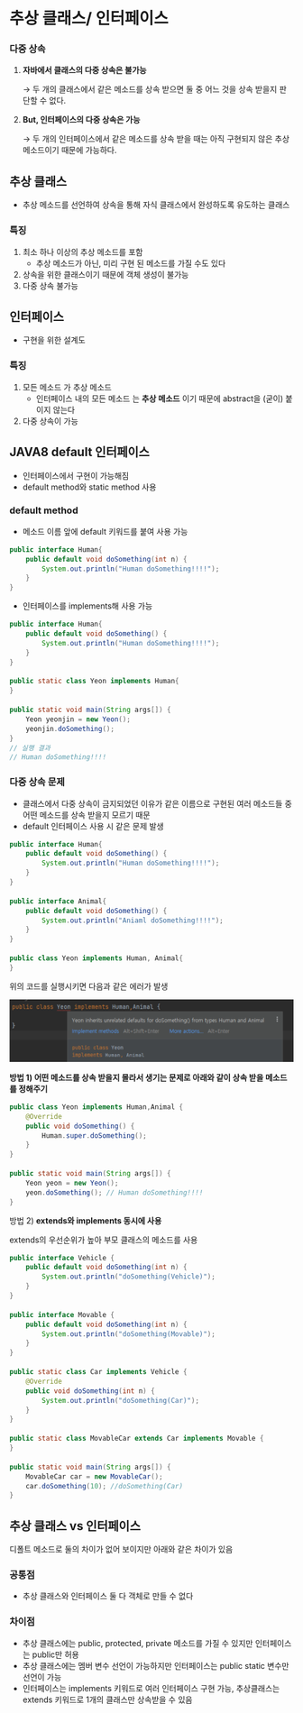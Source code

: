 # 추상 클래스/ 인터페이스

### 다중 상속

1. **자바에서 클래스의 다중 상속은 불가능**
    
    → 두 개의 클래스에서 같은 메소드를 상속 받으면 둘 중 어느 것을 상속 받을지 판단할 수 없다. 
    
2. **But, 인터페이스의 다중 상속은 가능**
    
    → 두 개의 인터페이스에서 같은 메소드를 상속 받을 때는 아직 구현되지 않은 추상 메소드이기 때문에 가능하다.
    

## 추상 클래스

- 추상 메소드를 선언하여 상속을 통해 자식 클래스에서 완성하도록 유도하는 클래스

### **특징**

1. 최소 하나 이상의 추상 메소드를 포함 
    - 추상 메소드가 아닌, 미리 구현 된 메소드를 가질 수도 있다
2. 상속을 위한 클래스이기 때문에 객체 생성이 불가능
3. 다중 상속 불가능

## 인터페이스

- 구현을 위한 설계도

### **특징**

1. 모든 메소드 가 추상 메소드 
    - 인터페이스 내의 모든 메소드 는 **추상 메소드** 이기 때문에 abstract을 (굳이) 붙이지 않는다
2. 다중 상속이 가능

## JAVA8 **default 인터페이스**

- 인터페이스에서 구현이 가능해짐
- default method와 static method 사용

### default method

- 메소드 이름 앞에 default 키워드를 붙여 사용 가능

```java
public interface Human{
    public default void doSomething(int n) {
        System.out.println("Human doSomething!!!!");
    }
}
```

- 인터페이스를 implements해 사용 가능

```java
public interface Human{
    public default void doSomething() {
        System.out.println("Human doSomething!!!!");
    }
}

public static class Yeon implements Human{
}

public static void main(String args[]) {
    Yeon yeonjin = new Yeon();
    yeonjin.doSomething();
}
// 실행 결과
// Human doSomething!!!!
```

### 다중 상속 문제

- 클래스에서 다중 상속이 금지되었던 이유가 같은 이름으로 구현된 여러 메소드들 중 어떤 메소드를 상속 받을지 모르기 때문
- default 인터페이스 사용 시 같은 문제 발생

```java
public interface Human{
    public default void doSomething() {
        System.out.println("Human doSomething!!!!");
    }
}

public interface Animal{
    public default void doSomething() {
        System.out.println("Aniaml doSomething!!!!");
    }
}

public class Yeon implements Human, Animal{
}
```

위의 코드를 실행시키면 다음과 같은 에러가 발생

<p align="center">
  <img src="../assets/java-diamond-inheritance.png">
</p>

**방법 1) 어떤 메소드를 상속 받을지 몰라서 생기는 문제로 아래와 같이 상속 받을 메소드를 정해주기**

```java
public class Yeon implements Human,Animal {
    @Override
    public void doSomething() {
        Human.super.doSomething();
    }
}

public static void main(String args[]) {
    Yeon yeon = new Yeon();
    yeon.doSomething(); // Human doSomething!!!!
}
```

방법 2) ****extends와 implements 동시에 사용****

extends의 우선순위가 높아 부모 클래스의 메소드를 사용

```java
public interface Vehicle {
    public default void doSomething(int n) {
        System.out.println("doSomething(Vehicle)");
    }
}

public interface Movable {
    public default void doSomething(int n) {
        System.out.println("doSomething(Movable)");
    }
}

public static class Car implements Vehicle {
    @Override
    public void doSomething(int n) {
        System.out.println("doSomething(Car)");
    }
}

public static class MovableCar extends Car implements Movable {
}

public static void main(String args[]) {
    MovableCar car = new MovableCar();
    car.doSomething(10); //doSomething(Car)
}
```

## 추상 클래스 vs 인터페이스

디폴트 메소드로 둘의 차이가 없어 보이지만 아래와 같은 차이가 있음

### 공통점

- 추상 클래스와 인터페이스 둘 다 객체로 만들 수 없다

### 차이점

- 추상 클래스에는 public, protected, private 메소드를 가질 수 있지만 인터페이스는 public만 허용
- 추상 클래스에는 멤버 변수 선언이 가능하지만 인터페이스는 public static 변수만 선언이 가능
- 인터페이스는 implements 키워드로 여러 인터페이스 구현 가능,  추상클래스는 extends 키워드로 1개의 클래스만 상속받을 수 있음